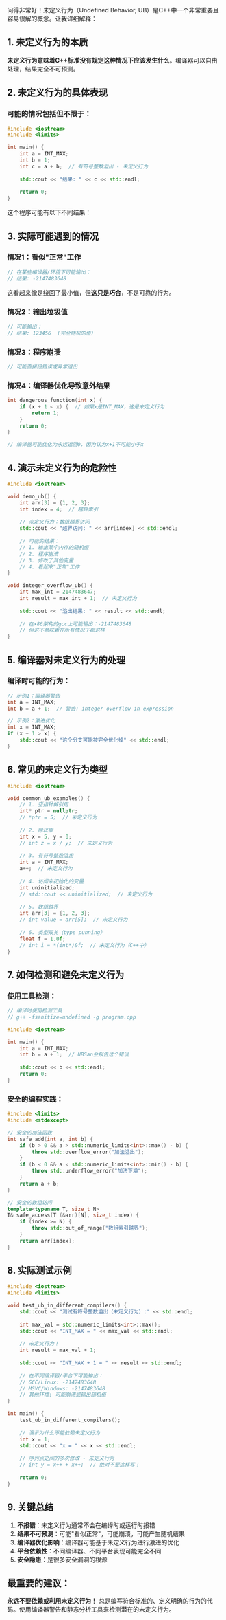 问得非常好！未定义行为（Undefined Behavior, UB）是C++中一个非常重要且容易误解的概念。让我详细解释：

## 1. 未定义行为的本质

**未定义行为意味着C++标准没有规定这种情况下应该发生什么**。编译器可以自由处理，结果完全不可预测。

## 2. 未定义行为的具体表现

### 可能的情况包括但不限于：

```cpp
#include <iostream>
#include <limits>

int main() {
    int a = INT_MAX;
    int b = 1;
    int c = a + b;  // 有符号整数溢出 - 未定义行为
    
    std::cout << "结果: " << c << std::endl;
    
    return 0;
}
```

这个程序可能有以下不同结果：

## 3. 实际可能遇到的情况

### 情况1：看似"正常"工作
```cpp
// 在某些编译器/环境下可能输出：
// 结果: -2147483648
```
这看起来像是绕回了最小值，但**这只是巧合**，不是可靠的行为。

### 情况2：输出垃圾值
```cpp
// 可能输出：
// 结果: 123456  (完全随机的值)
```

### 情况3：程序崩溃
```cpp
// 可能直接段错误或异常退出
```

### 情况4：编译器优化导致意外结果
```cpp
int dangerous_function(int x) {
    if (x + 1 < x) {  // 如果x是INT_MAX，这是未定义行为
        return 1;
    }
    return 0;
}

// 编译器可能优化为永远返回0，因为认为x+1不可能小于x
```

## 4. 演示未定义行为的危险性

```cpp
#include <iostream>

void demo_ub() {
    int arr[3] = {1, 2, 3};
    int index = 4;  // 越界索引
    
    // 未定义行为：数组越界访问
    std::cout << "越界访问: " << arr[index] << std::endl;
    
    // 可能的结果：
    // 1. 输出某个内存的随机值
    // 2. 程序崩溃
    // 3. 修改了其他变量
    // 4. 看起来"正常"工作
}

void integer_overflow_ub() {
    int max_int = 2147483647;
    int result = max_int + 1;  // 未定义行为
    
    std::cout << "溢出结果: " << result << std::endl;
    
    // 在x86架构的gcc上可能输出：-2147483648
    // 但这不意味着在所有情况下都这样
}
```

## 5. 编译器对未定义行为的处理

### 编译时可能的行为：
```cpp
// 示例1：编译器警告
int a = INT_MAX;
int b = a + 1;  // 警告: integer overflow in expression

// 示例2：激进优化
int x = INT_MAX;
if (x + 1 > x) {
    std::cout << "这个分支可能被完全优化掉" << std::endl;
}
```

## 6. 常见的未定义行为类型

```cpp
#include <iostream>

void common_ub_examples() {
    // 1. 空指针解引用
    int* ptr = nullptr;
    // *ptr = 5;  // 未定义行为
    
    // 2. 除以零
    int x = 5, y = 0;
    // int z = x / y;  // 未定义行为
    
    // 3. 有符号整数溢出
    int a = INT_MAX;
    a++;  // 未定义行为
    
    // 4. 访问未初始化的变量
    int uninitialized;
    // std::cout << uninitialized;  // 未定义行为
    
    // 5. 数组越界
    int arr[3] = {1, 2, 3};
    // int value = arr[5];  // 未定义行为
    
    // 6. 类型双关（type punning）
    float f = 1.0f;
    // int i = *(int*)&f;  // 未定义行为（C++中）
}
```

## 7. 如何检测和避免未定义行为

### 使用工具检测：
```cpp
// 编译时使用检测工具
// g++ -fsanitize=undefined -g program.cpp

#include <iostream>

int main() {
    int a = INT_MAX;
    int b = a + 1;  // UBSan会报告这个错误
    
    std::cout << b << std::endl;
    return 0;
}
```

### 安全的编程实践：
```cpp
#include <limits>
#include <stdexcept>

// 安全的加法函数
int safe_add(int a, int b) {
    if (b > 0 && a > std::numeric_limits<int>::max() - b) {
        throw std::overflow_error("加法溢出");
    }
    if (b < 0 && a < std::numeric_limits<int>::min() - b) {
        throw std::underflow_error("加法下溢");
    }
    return a + b;
}

// 安全的数组访问
template<typename T, size_t N>
T& safe_access(T (&arr)[N], size_t index) {
    if (index >= N) {
        throw std::out_of_range("数组索引越界");
    }
    return arr[index];
}
```

## 8. 实际测试示例

```cpp
#include <iostream>
#include <limits>

void test_ub_in_different_compilers() {
    std::cout << "测试有符号整数溢出（未定义行为）:" << std::endl;
    
    int max_val = std::numeric_limits<int>::max();
    std::cout << "INT_MAX = " << max_val << std::endl;
    
    // 未定义行为！
    int result = max_val + 1;
    
    std::cout << "INT_MAX + 1 = " << result << std::endl;
    
    // 在不同编译器/平台下可能输出：
    // GCC/Linux: -2147483648
    // MSVC/Windows: -2147483648  
    // 其他环境: 可能崩溃或输出随机值
}

int main() {
    test_ub_in_different_compilers();
    
    // 演示为什么不能依赖未定义行为
    int x = 1;
    std::cout << "x = " << x << std::endl;
    
    // 序列点之间的多次修改 - 未定义行为
    // int y = x++ + x++;  // 绝对不要这样写！
    
    return 0;
}
```

## 9. 关键总结

1. **不报错**：未定义行为通常不会在编译时或运行时报错
2. **结果不可预测**：可能"看似正常"，可能崩溃，可能产生随机结果
3. **编译器优化影响**：编译器可能基于未定义行为进行激进的优化
4. **平台依赖性**：不同编译器、不同平台表现可能完全不同
5. **安全隐患**：是很多安全漏洞的根源

## 最重要的建议：

**永远不要依赖或利用未定义行为！** 总是编写符合标准的、定义明确的行为的代码。使用编译器警告和静态分析工具来检测潜在的未定义行为。